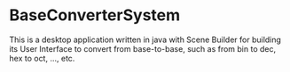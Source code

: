 # BaseConverterSystem
This is a desktop application written in java with Scene Builder for building its User Interface to convert from base-to-base, such as from bin to dec, hex to oct, ..., etc.

